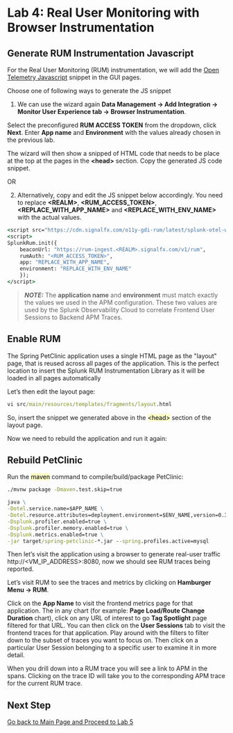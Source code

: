 # Lab 4: Real User Monitoring with Browser Instrumentation

## Generate RUM Instrumentation Javascript 

For the Real User Monitoring (RUM) instrumentation, we will add
the [Open Telemetry Javascript](https://github.com/signalfx/splunk-otel-js-web) snippet in the GUI pages. 

Choose one of following ways to generate the JS snippet

1. We can use the wizard again **Data Management → Add Integration → Monitor User Experience tab → Browser Instrumentation**.

Select the preconfigured **RUM ACCESS TOKEN** from the dropdown, click **Next**. Enter **App name** and **Environment** with the values already chosen in the previous lab.

The wizard will then show a snipped of HTML code that needs to be place at the top at the pages in the **&lt;head&gt;** section. 
Copy the generated JS code snippet.

OR

2. Alternatively, copy and edit the JS snippet below accordingly. You need to
replace **&lt;REALM&gt;**, **&lt;RUM_ACCESS_TOKEN&gt;**, **&lt;REPLACE_WITH_APP_NAME&gt;** and **&lt;REPLACE_WITH_ENV_NAME&gt;** with the actual values.

```cmd
<script src="https://cdn.signalfx.com/o11y-gdi-rum/latest/splunk-otel-web.js" crossorigin="anonymous"></script>
<script>
SplunkRum.init({
    beaconUrl: "https://rum-ingest.<REALM>.signalfx.com/v1/rum",
    rumAuth: "<RUM_ACCESS_TOKEN>",
    app: "REPLACE_WITH_APP_NAME",
    environment: "REPLACE_WITH_ENV_NAME"
    });
</script>
```

> **_NOTE:_**  The **application name** and **environment** must match exactly the values we used in the APM configuration. 
> These two values are used by the Splunk Observability Cloud to correlate Frontend User Sessions to Backend APM Traces.

## Enable RUM

The Spring PetClinic application uses a single HTML page as the "layout" page, that is reused across all pages of the
application. This is the perfect location to insert the Splunk RUM Instrumentation Library as it will be loaded in all
pages automatically

Let’s then edit the layout page:

```cmd
vi src/main/resources/templates/fragments/layout.html
```

So, insert the snippet we generated above in the <mark style="background-color: #FDFDC9">&lt;head&gt;</mark> section of the layout page. 

Now we need to rebuild the application and run it again:

## Rebuild PetClinic

Run the <mark style="background-color: #FDFDC9">maven</mark> command to compile/build/package PetClinic:

```cmd
./mvnw package -Dmaven.test.skip=true
```

```cmd
java \
-Dotel.service.name=$APP_NAME \
-Dotel.resource.attributes=deployment.environment=$ENV_NAME,version=0.314 \
-Dsplunk.profiler.enabled=true \
-Dsplunk.profiler.memory.enabled=true \
-Dsplunk.metrics.enabled=true \
-jar target/spring-petclinic-*.jar --spring.profiles.active=mysql
```

Then let’s visit the application using a browser to generate real-user traffic http://&lt;VM_IP_ADDRESS&gt;:8080, now we
should see RUM traces being reported.

Let’s visit RUM to see the traces and metrics by clicking on **Hamburger Menu → RUM**.

Click on the **App Name** to visit the frontend metrics page for that application. The in any chart (for example: **Page Load/Route Change Duration** chart), click on any URL of interest to go **Tag Spotlight** page filtered for that URL. You can then click on the **User Sessions** tab to visit the frontend traces for that application. Play around with the filters to filter down to the subset of traces you want to focus on. Then click on a particular User Session belonging to a specific user to examine it in more detail.

When you drill down into a RUM trace you will see a link to APM in the spans. Clicking on the trace ID will take you to
the corresponding APM trace for the current RUM trace.

## Next Step

[Go back to Main Page and Proceed to Lab 5](README.md)